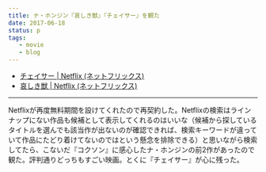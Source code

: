 ```yaml
---
title: ナ・ホンジン『哀しき獣』『チェイサー』を観た
date: 2017-06-18
status: p
tags:
   - movie
   - blog
---
```


- [チェイサー \| Netflix \(ネットフリックス\)](https://www.netflix.com/jp/title/70095142)
- [哀しき獣 \| Netflix \(ネットフリックス\)](https://www.netflix.com/jp/title/70153712)

---

Netflixが再度無料期間を設けてくれたので再契約した。Netflixの検索はラインナップにない作品も候補として表示してくれるのはいいな（候補から探しているタイトルを選んでも該当作が出ないのが確認できれば、検索キーワードが違っていて作品にたどり着けてないのではという懸念を排除できる）と思いながら検索してたら、こないだ『コクソン』に感心したナ・ホンジンの前2作があったので観た。評判通りどっちもすごい映画。とくに『チェイサー』が心に残った。
